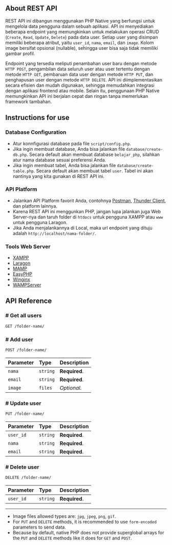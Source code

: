 ## About REST API

REST API ini dibangun menggunakan PHP Native yang berfungsi untuk mengelola data pengguna dalam sebuah aplikasi. API ini menyediakan beberapa endpoint yang memungkinkan untuk melakukan operasi CRUD (`Create`, `Read`, `Update`, `Delete`) pada data user. Setiap user yang disimpan memiliki beberapa atribut, yaitu `user_id`, `nama`, `email`, dan `image`. Kolom image bersifat opsional (nullable), sehingga user bisa saja tidak memiliki gambar profil.

Endpoint yang tersedia meliputi penambahan user baru dengan metode `HTTP POST`, pengambilan data seluruh user atau user tertentu dengan metode `HTTP GET`, pembaruan data user dengan metode `HTTP PUT`, dan penghapusan user dengan metode `HTTP DELETE`. API ini diimplementasikan secara efisien dan mudah digunakan, sehingga memudahkan integrasi dengan aplikasi frontend atau mobile. Selain itu, penggunaan PHP Native memungkinkan API ini berjalan cepat dan ringan tanpa memerlukan framework tambahan.

## Instructions for use

### Database Configuration

- Atur konnfigurasi database pada file `script/config.php`.
- Jika ingin membuat database, Anda bisa jalankan file `database/create-db.php`. Secara default akan membuat database `belajar_php`, silahkan atur nama database sesuai preferensi Anda.
- Jika ingin membuat tabel, Anda bisa jalankan file `database/create-table.php`. Secara default akan membuat tabel `user`. Tabel ini akan nantinya yang kita gunakan di REST API ini.

### API Platform

- Jalankan API Platform favorit Anda, contohnya [Postman](https://www.postman.com/), [Thunder Client](https://www.thunderclient.com/), dan platform lainnya.
- Karena REST API ini menggunkan PHP, jangan lupa jalankan juga Web Server-nya dan taruh folder di `htdocs` untuk pengguna XAMPP atau `www` untuk pengguna Laragon.
- Jika Anda menjalankannya di Local, maka url endpoint yang dituju adalah `http://localhost/nama-folder/`.

### Tools Web Server

- [XAMPP](https://www.apachefriends.org/)
- [Laragon](https://laragon.org/)
- [MAMP](https://www.mamp.info/en/mamp/windows/)
- [EasyPHP](https://www.easyphp.org/)
- [Winginx](https://winginx.com/en/)
- [WAMPServer](https://sourceforge.net/projects/wampserver/files/)

## API Reference

### # Get all users

```bash
GET /folder-name/
```

### # Add user

```bash
POST /folder-name/
```

| Parameter  | Type        | Description   |
| :--------- | :-------    | :------------ |
| `nama`     | `string`    | **Required**. |
| `email`    | `string`    | **Required**. |
| `image`    | `files`     | _Optional._   |

### # Update user

```bash
PUT /folder-name/
```

| Parameter  | Type        | Description   |
| :--------- | :-------    | :------------ |
| `user_id`  | `string`    | **Required**. |
| `nama`     | `string`    | **Required**. |
| `email`    | `string`    | **Required**. |

### # Delete user

```bash
DELETE /folder-name/
```

| Parameter  | Type        | Description   |
| :--------- | :-------    | :------------ |
| `user_id`  | `string`    | **Required**. |

---
- Image files allowed types are: `jpg`, `jpeg`, `png`, `gif`.
- For `PUT` and `DELETE` methods, it is recommended to use `form-encoded` parameters to send data.
- Because by default, native PHP does not provide superglobal arrays for the `PUT` and `DELETE` methods like it does for `GET` and `POST`.